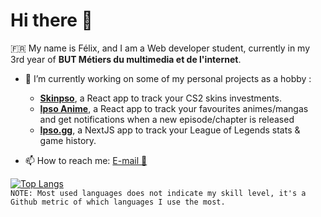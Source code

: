 # Hi there 👋  
  
🇫🇷 My name is Félix, and I am a Web developer student, currently in my 3rd year of **BUT Métiers du multimedia et de l'internet**.  
  
- 🔭 I’m currently working on some of my personal projects as a hobby :
    - [**Skinpso**](https://github.com/felschrr/skinpso), a React app to track your CS2 skins investments.
    - [**Ipso Anime**](https://github.com/felschrr/ipso-anime), a React app to track your favourites animes/mangas and get notifications when a new episode/chapter is released  
    - [**Ipso.gg**](https://github.com/felschrr/ipso-gg), a NextJS app to track your League of Legends stats & game history.  
  
- 📫 How to reach me: [E-mail 📧](mailto:felix.scherer@etu-umontpellier.fr)  
  
[![Top Langs](https://github-readme-stats.vercel.app/api/top-langs/?username=felschrr&layout=compact&theme=dracula)](https://github.com/anuraghazra/github-readme-stats)  
`NOTE: Most used languages does not indicate my skill level, it's a Github metric of which languages I use the most.`  
